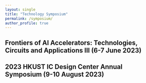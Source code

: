 ```yaml
---
layout: single
title: "Technology Symposium"
permalink: /symposium/
author_profile: true
---
```


## Frontiers of AI Accelerators: Technologies, Circuits and Applications III (6-7 June 2023)

## 2023 HKUST IC Design Center Annual Symposium (9-10 August 2023)
